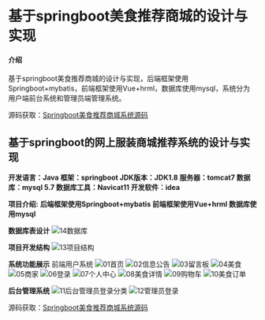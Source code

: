 # 基于springboot美食推荐商城的设计与实现

#### 介绍
基于springboot美食推荐商城的设计与实现，后端框架使用Springboot+mybatis，前端框架使用Vue+hrml，数据库使用mysql，系统分为用户端前台系统和管理员端管理系统。

源码获取：[Springboot美食推荐商城系统源码]()

## 基于springboot的网上服装商城推荐系统的设计与实现
**开发语言：Java
框架：springboot
JDK版本：JDK1.8
服务器：tomcat7
数据库：mysql 5.7
数据库工具：Navicat11
开发软件：idea**

**项目介绍:**
**后端框架使用Springboot+mybatis
前端框架使用Vue+hrml
数据库使用mysql**

**数据库表设计**
![14数据库](https://github.com/user-attachments/assets/61f8d6b4-bb59-4d30-a7f3-c6b40edb3156)


**项目开发结构**
![13项目结构](https://github.com/user-attachments/assets/508865d1-2559-4360-8ac8-949d760a8781)


**系统功能展示**
前端用户系统
![01首页](https://github.com/user-attachments/assets/ceb73f4b-c685-4eef-a764-eab4a37844f0)
![02信息公告](https://github.com/user-attachments/assets/1d5976c5-6968-4d0b-9e4b-b9e6068e8e0f)
![03留言板](https://github.com/user-attachments/assets/efbbfc4b-1a10-4c50-b5c3-cb26febca819)
![04美食](https://github.com/user-attachments/assets/8f27ef8e-7333-47e9-9fa9-f0535a800388)
![05商家](https://github.com/user-attachments/assets/dacc9059-8f8c-4d7a-b4e2-e71d414661c4)
![06登录](https://github.com/user-attachments/assets/571b47fd-16a7-43c6-960b-dc4cc1ca9e44)
![07个人中心](https://github.com/user-attachments/assets/cc4d056a-f5b3-4a37-9f5a-2d51619d8a4f)
![08美食详情](https://github.com/user-attachments/assets/fcb91a2a-7376-4121-8ab0-83f7ccf9a345)
![09购物车](https://github.com/user-attachments/assets/6abc94e3-3d34-45cb-a22a-57c271326444)
![10美食订单](https://github.com/user-attachments/assets/4256c571-0b89-4bc1-8dcf-c24a063dfc25)

**后台管理系统**
![11后台管理员登录分类](https://github.com/user-attachments/assets/48271bcb-2b97-4f42-8a12-7472206746bb)
![12管理员登录](https://github.com/user-attachments/assets/7e261217-fc5e-4b66-95a9-d52e480c7d0e)

源码获取：[Springboot美食推荐商城系统源码]()













